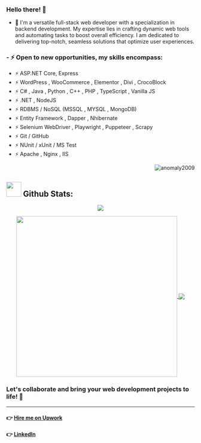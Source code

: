 ### Hello there! 👋

- 🔭 I'm a versatile full-stack web developer with a specialization in backend development. My expertise lies in crafting dynamic web tools and automating tasks to boost overall efficiency. I am dedicated to delivering top-notch, seamless solutions that optimize user experiences.

### - ⚡ Open to new opportunities, my skills encompass:

  - ⚡ ASP.NET Core, Express
  - ⚡ WordPress , WooCommerce , Elementor , Divi , CrocoBlock
  - ⚡ C# , Java , Python , C++ , PHP , TypeScript , Vanilla JS
  - ⚡ .NET , NodeJS
  - ⚡ RDBMS / NoSQL (MSSQL , MYSQL , MongoDB)
  - ⚡ Entity Framework , Dapper , Nhibernate
  - ⚡ Selenium WebDriver , Playwright , Puppeteer , Scrapy
  - ⚡ Git / GitHub
  - ⚡ NUnit / xUnit / MS Test
  - ⚡ Apache , Nginx , IIS

  <p align="right"><img src="https://komarev.com/ghpvc/?username=eanomaly2009&label=Profile%20views&color=0e75b6&style=flat" alt="anomaly2009"/></p>

## <img src="https://media.giphy.com/media/ZCN6F3FAkwsyOGU2RS/giphy.gif" width="40"> **Github Stats:**

<p align="center">
   <img align="center" src="https://github-readme-streak-stats.herokuapp.com/?user=anomaly2009&theme=algolia&hide_border=true"/>
</p>

 <p align="center">
  <a href="https://github.com/anomaly2009">
   <img width="430" align="center" src="https://github-readme-stats.vercel.app/api?username=anomaly2009&show_icons=true&theme=algolia&count_private=true">
  </a>
  <a href="https://github.com/anomaly2009">
    <img align="center" src="https://github-readme-stats.anuraghazra1.vercel.app/api/top-langs/?username=anomaly2009&layout=compact&theme=algolia&langs_count=6" />
  </a>
</p>

### Let's collaborate and bring your web development projects to life! 🚀

<hr>

#### 👉 [Hire me on Upwork](https://www.upwork.com/freelancers/~01ded0be5baccfa296)

#### 👉 [LinkedIn](https://www.linkedin.com/in/evilprince2009/)
